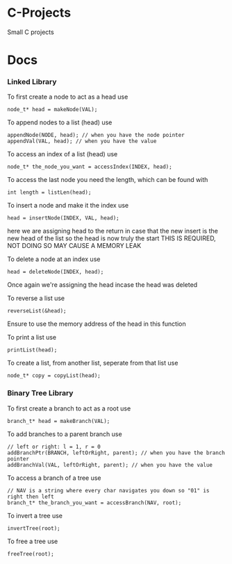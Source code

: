 # C-Projects
Small C projects

# Docs
<h3>Linked Library</h3>
To first create a node to act as a head use

    node_t* head = makeNode(VAL);
To append nodes to a list (head) use

    appendNode(NODE, head); // when you have the node pointer
    appendVal(VAL, head); // when you have the value
To access an index of a list (head) use

    node_t* the_node_you_want = accessIndex(INDEX, head);
To access the last node you need the length, which can be found with

    int length = listLen(head);
To insert a node and make it the index use

    head = insertNode(INDEX, VAL, head);
here we are assigning head to the return in case that the new insert is the new head of the list so the head is now truly the start THIS IS REQUIRED, NOT DOING SO MAY CAUSE A MEMORY LEAK

To delete a node at an index use

    head = deleteNode(INDEX, head);
Once again we're assigning the head incase the head was deleted

To reverse a list use

    reverseList(&head);
Ensure to use the memory address of the head in this function

To print a list use

    printList(head);

To create a list, from another list, seperate from that list use

    node_t* copy = copyList(head);

<h3>Binary Tree Library</h3>
To first create a branch to act as a root use

    branch_t* head = makeBranch(VAL);
To add branches to a parent branch use

    // left or right: l = 1, r = 0
    addBranchPtr(BRANCH, leftOrRight, parent); // when you have the branch pointer
    addBranchVal(VAL, leftOrRight, parent); // when you have the value
To access a branch of a tree use

    // NAV is a string where every char navigates you down so "01" is right then left
    branch_t* the_branch_you_want = accessBranch(NAV, root);
To invert a tree use

    invertTree(root);
To free a tree use

    freeTree(root);

